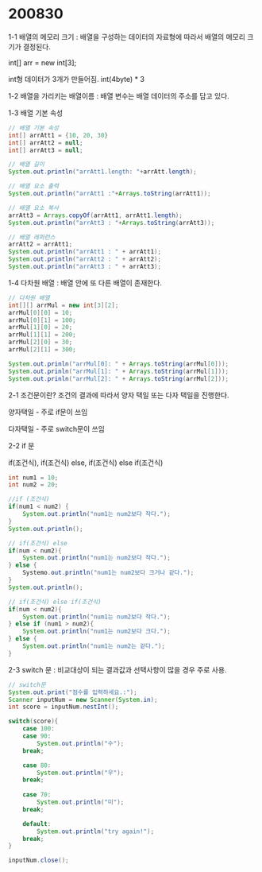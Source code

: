 # 200830

1-1 배열의 메모리 크기 : 배열을 구성하는 데이터의 자료형에 따라서 배열의 메모리 크기가 결정된다.

int[] arr = new int[3];

int형 데이터가 3개가 만들어짐. int(4byte) * 3

1-2 배열을 가리키는 배열이름 : 배열 변수는 배열 데이터의 주소를 담고 있다.

1-3 배열 기본 속성

```java
// 배열 기본 속성
int[] arrAtt1 = {10, 20, 30}
int[] arrAtt2 = null;
int[] arrAtt3 = null;

// 배열 길이
System.out.println("arrAtt1.length: "+arrAtt.length);

// 배열 요소 출력
System.out.println("arrAtt1 :"+Arrays.toString(arrAtt1));

// 배열 요소 복사
arrAtt3 = Arrays.copyOf(arrAtt1, arrAtt1.length);
System.out.println("arrAtt3 : "+Arrays.toString(arrAtt3));

// 배열 레퍼런스
arrAtt2 = arrAtt1;
System.out.println("arrAtt1 : " + arrAtt1);
System.out.println("arrAtt2 : " + arrAtt2);
System.out.println("arrAtt3 : " + arrAtt3);
```

1-4 다차원 배열 : 배열 안에 또 다른 배열이 존재한다.

```java
// 다차원 배열
int[][] arrMul = new int[3][2];
arrMul[0][0] = 10;
arrMul[0][1] = 100;
arrMul[1][0] = 20;
arrMul[1][1] = 200;
arrMul[2][0] = 30;
arrMul[2][1] = 300;

System.out.prinln("arrMul[0]: " + Arrays.toString(arrMul[0]));
System.out.prinln("arrMul[1]: " + Arrays.toString(arrMul[1]));
System.out.prinln("arrMul[2]: " + Arrays.toString(arrMul[2]));

```

2-1 조건문이란? 조건의 결과에 따라서 양자 택일 또는 다자 택일을 진행한다.

양자택일 - 주로 if문이 쓰임

다자택일 - 주로 switch문이 쓰임

2-2 if 문

if(조건식), if(조건식) else, if(조건식) else if(조건식)

```java
int num1 = 10;
int num2 = 20;

//if (조건식)
if(num1 < num2) {
    System.out.println("num1는 num2보다 작다.");
}
System.out.println();

// if(조건식) else
if(num < num2){
    System.out.println("num1는 num2보다 작다.");
} else {
    Systemo.out.println("num1는 num2보다 크거나 같다.");
}
System.out.println();

// if(조건식) else if(조건식)
if(num < num2){
    System.out.println("num1는 num2보다 작다.");
} else if (num1 > num2){
    System.out.println("num1는 num2보다 크다.");
} else {
    System.out.println("num1는 num2는 같다.");
}
```

2-3 switch 문 : 비교대상이 되는 결과값과 선택사항이 많을 경우 주로 사용.

```java
// switch문
System.out.print("점수를 입력하세요.:");
Scanner inputNum = new Scanner(System.in);
int score = inputNum.nestInt();

switch(score){
    case 100:
    case 90:
        System.out.println("수");
    break;

    case 80:
        System.out.println("우");
    break;
    
    case 70:
        System.out.println("미");
    break;

    default:
        System.out.println("try again!");
    break;
}

inputNum.close();
```
